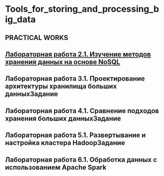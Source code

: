# Tools_for_storing_and_processing_big_data

## PRACTICAL WORKS 

## **[Лабораторная работа 2.1. Изучение методов хранения данных на основе NoSQL](https://github.com/itshappybunny/Tools_for_storing_and_processing_big_data/blob/main/2.1_%D0%9B%D0%B0%D0%B1%D0%BE%D1%80%D0%B0%D1%82%D0%BE%D1%80%D0%BD%D0%B0%D1%8F_%D1%80%D0%B0%D0%B1%D0%BE%D1%82%D0%B0.pdf)**


## **Лабораторная работа 3.1. Проектирование архитектуры хранилища больших данныхЗадание**


## **Лабораторная работа 4.1. Сравнение подходов хранения больших данныхЗадание**


## **Лабораторная работа 5.1. Развертывание и настройка кластера HadoopЗадание**


## **Лабораторная работа 6.1. Обработка данных с использованием Apache Spark**
